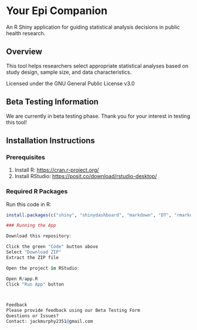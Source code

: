 # Your Epi Companion

An R Shiny application for guiding statistical analysis decisions in public health research.

## Overview
This tool helps researchers select appropriate statistical analyses based on study design, sample size, and data characteristics.

Licensed under the GNU General Public License v3.0

## Beta Testing Information
We are currently in beta testing phase. Thank you for your interest in testing this tool!

## Installation Instructions

### Prerequisites
1. Install R: https://cran.r-project.org/
2. Install RStudio: https://posit.co/download/rstudio-desktop/

### Required R Packages
Run this code in R:
```r
install.packages(c("shiny", "shinydashboard", "markdown", "DT", "rmarkdown", "officer"))

### Running the App

Download this repository:

Click the green "Code" button above
Select "Download ZIP"
Extract the ZIP file

Open the project in RStudio:

Open R/app.R
Click "Run App" button



Feedback
Please provide feedback using our Beta Testing Form
Questions or Issues?
Contact: jackmurphy2351@gmail.com
